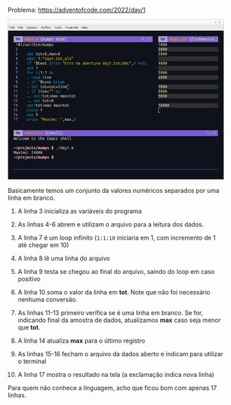 Problema: https://adventofcode.com/2022/day/1

![](day1.png)

Basicamente temos um conjunto da valores numéricos separados por uma linha em branco. 

1. A linha 3 inicializa as variáveis do programa

2. As linhas 4-6 abrem e utilizam o arquivo para a leitura dos dados.

3. A linha 7 é um loop infinito (```1:1:10``` iniciaria em 1, com incremento de 1 até chegar em 10)

4. A linha 8 lê uma linha do arquivo

5. A linha 9 testa se chegou ao final do arquivo, saindo do loop em caso positivo

6. A linha 10 soma o valor da linha em **tot**. Note que não foi necessário nenhuma conversão. 

7. As linhas 11-13 primeiro verifica se é uma linha em branco. Se for, indicando final da amostra de dados, atualizamos **max** caso seja menor que **tot**.

8. A linha 14 atualiza **max** para o último registro

9. As linhas 15-16 fecham o arquivo da dados aberto e indicam para utilizar o terminal

10. A linha 17 mostra o resultado na tela (a exclamação indica nova linha)

Para quem não conhece a linguagem, acho que ficou bom com apenas 17 linhas. 
